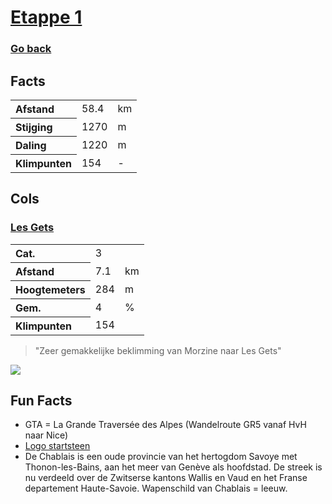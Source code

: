 # [Etappe 1](https://www.komoot.com/nl-nl/tour/1116281634)
### [Go back](../README.md)

## Facts

<table>
  <tr align="left">
    <th>Afstand</th>
    <td>58.4</td>
    <td>km</td>
  </tr>
  <tr align="left">
    <th>Stijging</th>
    <td>1270</td>
    <td>m</td>
  </tr>
  <tr align="left">
    <th>Daling</th>
    <td>1220</td>
    <td>m</td>
  </tr>
  <tr align="left">
    <th>Klimpunten</th>
    <td>154</td>
    <td>-</td>
  </tr>
</table>

## Cols

### [Les Gets](https://climbfinder.com/nl/beklimmingen/les-gets-morzine)
<table>
	<tr align="left">
		<th>Cat.</th>
		<td>3</td>
		<td></td>
	</tr>
	<tr align="left">
		<th>Afstand</th>
		<td>7.1</td>
		<td>km</td>
	</tr>
		<tr align="left">
		<th>Hoogtemeters</th>
		<td>284</td>
		<td>m</td>
	</tr>
	</tr>
		<tr align="left">
		<th>Gem.</th>
		<td>4</td>
		<td>%</td>
	</tr>
	<tr align="left">
		<th>Klimpunten</th>
		<td>154</td>
		<td></td>
	</tr>
</table>

> "Zeer gemakkelijke beklimming van Morzine naar Les Gets"

![](https://climbfinder.com/CDN/les-gets-morzine.png)

## Fun Facts
- GTA = La Grande Traversée des Alpes (Wandelroute GR5 vanaf HvH naar Nice)
- [Logo startsteen](https://commons.wikimedia.org/wiki/Armorial_of_France#/media/File:Blason_Chablais.svg)
- De Chablais is een oude provincie van het hertogdom Savoye met Thonon-les-Bains, aan het meer van Genève als hoofdstad. De streek is nu verdeeld over de Zwitserse kantons Wallis en Vaud en het Franse departement Haute-Savoie. Wapenschild van Chablais = leeuw.
